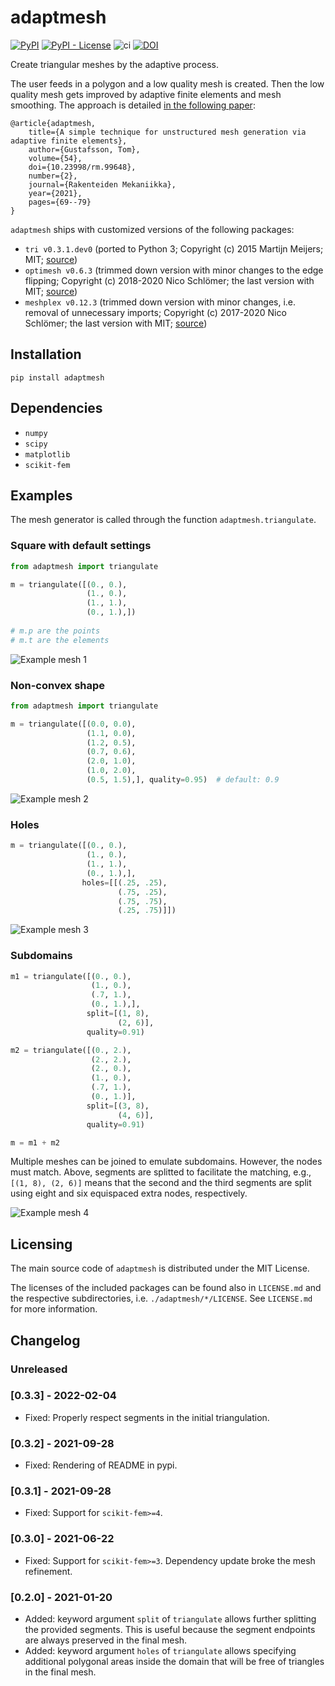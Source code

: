 # adaptmesh

[![PyPI](https://img.shields.io/pypi/v/adaptmesh)](https://pypi.org/project/adaptmesh/)
[![PyPI - License](https://img.shields.io/pypi/l/adaptmesh)](https://opensource.org/licenses/MIT)
![ci](https://github.com/kinnala/adaptmesh/workflows/ci/badge.svg)
[![DOI](https://zenodo.org/badge/DOI/10.5281/zenodo.4172331.svg)](https://doi.org/10.5281/zenodo.4172331)

Create triangular meshes by the adaptive process.

The user feeds in a polygon and a low quality mesh is created.  Then the low
quality mesh gets improved by adaptive finite elements and mesh smoothing.  The
approach is detailed [in the following paper](https://rakenteidenmekaniikka.journal.fi/article/view/99648):
```
@article{adaptmesh,
    title={A simple technique for unstructured mesh generation via adaptive finite elements},
    author={Gustafsson, Tom},
    volume={54},
    doi={10.23998/rm.99648},
    number={2},
    journal={Rakenteiden Mekaniikka},
    year={2021},
    pages={69--79}
}
```

`adaptmesh` ships with customized versions of the following packages:

- `tri v0.3.1.dev0` (ported to Python 3; Copyright (c) 2015 Martijn Meijers; MIT; [source](https://pypi.org/project/tri/))
- `optimesh v0.6.3` (trimmed down version with minor changes to the edge
  flipping; Copyright (c) 2018-2020 Nico Schlömer; the last version with MIT; [source](https://github.com/nschloe/optimesh/releases/tag/v0.6.3))
- `meshplex v0.12.3` (trimmed down version with minor changes, i.e. removal of
  unnecessary imports; Copyright (c) 2017-2020 Nico Schlömer; the last version with MIT; [source](https://github.com/nschloe/meshplex/releases/tag/v0.12.3))

## Installation

```
pip install adaptmesh
```

## Dependencies

- `numpy`
- `scipy`
- `matplotlib`
- `scikit-fem`

## Examples

The mesh generator is called through the function `adaptmesh.triangulate`.

### Square with default settings

```python
from adaptmesh import triangulate

m = triangulate([(0., 0.),
                 (1., 0.),
                 (1., 1.),
                 (0., 1.),])
                 
# m.p are the points
# m.t are the elements
```

![Example mesh 1](https://github.com/kinnala/adaptmesh/raw/master/svgs/ex1.svg)

### Non-convex shape

```python
from adaptmesh import triangulate

m = triangulate([(0.0, 0.0),
                 (1.1, 0.0),
                 (1.2, 0.5),
                 (0.7, 0.6),
                 (2.0, 1.0),
                 (1.0, 2.0),
                 (0.5, 1.5),], quality=0.95)  # default: 0.9
```

![Example mesh 2](https://github.com/kinnala/adaptmesh/raw/master/svgs/ex2.svg)

### Holes

```python
m = triangulate([(0., 0.),
                 (1., 0.),
                 (1., 1.),
                 (0., 1.),],
                holes=[[(.25, .25),
                        (.75, .25),
                        (.75, .75),
                        (.25, .75)]])
```

![Example mesh 3](https://github.com/kinnala/adaptmesh/raw/master/svgs/ex3.svg)

### Subdomains

```python
m1 = triangulate([(0., 0.),
                  (1., 0.),
                  (.7, 1.),
                  (0., 1.),],
                 split=[(1, 8),
                        (2, 6)],
                 quality=0.91)

m2 = triangulate([(0., 2.),
                  (2., 2.),
                  (2., 0.),
                  (1., 0.),
                  (.7, 1.),
                  (0., 1.)],
                 split=[(3, 8),
                        (4, 6)],
                 quality=0.91)

m = m1 + m2
```
Multiple meshes can be joined to emulate subdomains.  However, the nodes
must match.  Above, segments are splitted to facilitate the matching, e.g.,
`[(1, 8), (2, 6)]` means that the second and the third segments are split
using eight and six equispaced extra nodes, respectively.

![Example mesh 4](https://github.com/kinnala/adaptmesh/raw/master/svgs/ex4.svg)

## Licensing

The main source code of `adaptmesh` is distributed under the MIT License.

The licenses of the included packages can be found also in `LICENSE.md` and the
respective subdirectories, i.e. `./adaptmesh/*/LICENSE`. See `LICENSE.md` for
more information.

## Changelog

### Unreleased

### [0.3.3] - 2022-02-04

- Fixed: Properly respect segments in the initial triangulation.

### [0.3.2] - 2021-09-28

- Fixed: Rendering of README in pypi.

### [0.3.1] - 2021-09-28

- Fixed: Support for `scikit-fem>=4`.

### [0.3.0] - 2021-06-22

- Fixed: Support for `scikit-fem>=3`. Dependency update broke the mesh refinement.

### [0.2.0] - 2021-01-20

- Added: keyword argument `split` of `triangulate` allows further splitting
  the provided segments.  This is useful because the segment endpoints are
  always preserved in the final mesh.
- Added: keyword argument `holes` of `triangulate` allows specifying additional
  polygonal areas inside the domain that will be free of triangles in the final
  mesh.
